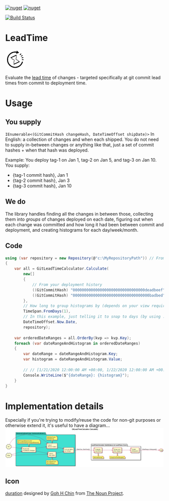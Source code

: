 [![nuget](https://img.shields.io/nuget/v/LeadTime.Core.svg?label=LeadTime.Core&logo=nuget)](https://www.nuget.org/packages/LeadTime.Core)
[![nuget](https://img.shields.io/nuget/v/LeadTime.Git.svg?label=LeadTime.Git&logo=nuget)](https://www.nuget.org/packages/LeadTime.Git)

[![Build Status](https://dev.azure.com/ndrwrbgs-github/github/_apis/build/status/ndrwrbgs.leadtime?branchName=master)](https://dev.azure.com/ndrwrbgs-github/github/_build/latest?definitionId=1&branchName=master)

# LeadTime

![Icon](/package_icon.png)

Evaluate the [lead time](https://en.wikipedia.org/wiki/Lead_time) of changes - targeted specifically at git commit lead times from commit to deployment time.

# Usage
## You supply
`IEnumerable<(GitCommitHash changeHash, DateTimeOffset shipDate)>`
In English: a collection of changes and when each shipped. You do not need to supply in-between changes or anything like that, just a set of commit hashes + when that hash was deployed.

Example:
You deploy tag-1 on Jan 1, tag-2 on Jan 5, and tag-3 on Jan 10.
You supply:
* {tag-1 commit hash}, Jan 1
* {tag-2 commit hash}, Jan 3
* {tag-3 commit hash}, Jan 10

## We do
The library handles finding all the changes in between those, collecting them into _groups_ of changes deployed on each date, figuring out when each change was committed and how long it had been between commit and deployment, and creating histograms for each day/week/month.

## Code
```C#
using (var repository = new Repository(@"c:\MyRepositoryPath")) // From LibGit2Sharp
{
    var all = GitLeadTimeCalculator.Calculate(
        new[]
        {
            // From your deployment history
            ((GitCommitHash) "00000000000000000000000000000000deadbeef", DateTimeOffset.Parse("01/01/2010")),
            ((GitCommitHash) "0000000000000000000000000000000000badbed", DateTimeOffset.Parse("01/10/2010")),
        },
        // How long to group histograms by (depends on your view requirements. Hint - if you want a month use 30.475 days)
        TimeSpan.FromDays(1),
        // In this example, just telling it to snap to days (by using .Date to drop the time part) DateTimeOffset.Parse("01/01/2001") would be a good value as well and if I make any wrapping libraries, will likely be the default
        DateTimeOffset.Now.Date,
        repository);
    
    var orderedDateRanges = all.OrderBy(kvp => kvp.Key);
    foreach (var dateRangeAndHistogram in orderedDateRanges)
    {
        var dateRange = dateRangeAndHistogram.Key;
        var histogram = dateRangeAndHistogram.Value;

        // // [1/21/2020 12:00:00 AM +00:00, 1/22/2020 12:00:00 AM +00:00): [11.16:13:19.7169758 - 11.16:13:19.7169758 - 11.16:13:19.7169758]
        Console.WriteLine($"{dateRange}: {histogram}");
    }
}
```

# Implementation details
Especially if you're trying to modify/reuse the code for non-git purposes or otherwise extend it, it's useful to have a diagram...
![image](/Diagram/LeadTime%20Workflow.png)

## Icon

[duration](https://thenounproject.com/term/duration/2329742) designed by [Goh H Chin](https://thenounproject.com/gohhchin) from [The Noun Project](https://thenounproject.com).
